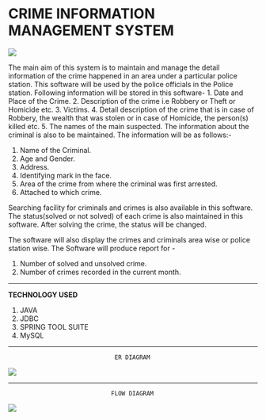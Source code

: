 # CRIME INFORMATION MANAGEMENT SYSTEM 

<img src="https://www.canva.com/design/DAFegLmBMGo/FSma8r9-2igNjnGzuzY05w/view?utm_content=DAFegLmBMGo&utm_campaign=designshare&utm_medium=link&utm_source=homepage_design_menu">

The main aim of this system is to maintain and manage the detail information of the crime happened in  an  area under a particular police station. This software will be used by the police officials in the Police station. Following information will be stored in this software-
        1. Date and Place of the Crime.
        2. Description of the crime i.e Robbery or Theft or Homicide etc.
        3. Victims.
        4. Detail description of the crime that is in case of Robbery, the wealth that was stolen or in case of Homicide, the person(s) killed etc.
        5. The names of the main suspected.
The information about the criminal is also to be maintained. The information will be as follows:-
1. Name of the Criminal.
2. Age and Gender.
3. Address.
4. Identifying mark in the face.
5. Area of the crime from where the criminal was first arrested.
6. Attached to which crime.

Searching facility for criminals and crimes is also available in this software. The status(solved or not solved) of each crime is also  maintained in this software. After solving the crime, the status will be changed. 

The software will also display the crimes and criminals area wise or police station wise. The Software will produce report for -
1. Number of solved and unsolved crime.
2. Number of crimes recorded in the current month.

----------------------------------------------------------------------------------------------------------

<b>TECHNOLOGY USED</b>
1. JAVA
2. JDBC
3. SPRING TOOL SUITE
4. MySQL
----------------------------------------------------------------------------------------------------------

                                  ER DIAGRAM 

<img src="https://github.com/ankushsin/winged-circle-872/blob/main/images/diag1.png?raw=true">


----------------------------------------------------------------------------------------------------------
                                 FLOW DIAGRAM 

<img src="https://github.com/ankushsin/winged-circle-872/blob/main/images/Untitled%20Diagram.drawio%20(2).png?raw=true">

